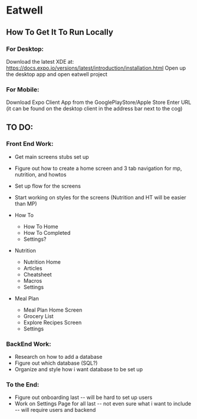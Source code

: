 # Eatwell

## How To Get It To Run Locally
### For Desktop:
Download the latest XDE at: https://docs.expo.io/versions/latest/introduction/installation.html
Open up the desktop app and open eatwell project

### For Mobile:
Download Expo Client App from the GooglePlayStore/Apple Store
Enter URL (it can be found on the desktop client in the address bar next to the cog)

## TO DO:
### Front End Work:
* Get main screens stubs set up
* Figure out how to create a home screen and 3 tab navigation for mp, nutrition, and howtos
* Set up flow for the screens
* Start working on styles for the screens (Nutrition and HT will be easier than MP)

* How To
	* How To Home
	* How To Completed
	* Settings?

* Nutrition
	* Nutrition Home
	* Articles
	* Cheatsheet
	* Macros
	* Settings

* Meal Plan
	* Meal Plan Home Screen
	* Grocery List
	* Explore Recipes Screen
	* Settings

### BackEnd Work:
* Research on how to add a database
* Figure out which database (SQL?)
* Organize and style how i want database to be set up

### To the End:
* Figure out onboarding last -- will be hard to set up users
* Work on Settings Page for all last -- not even sure what i want to include -- will require users and backend
